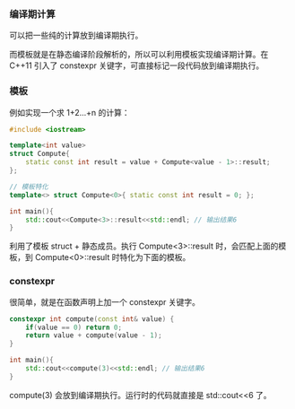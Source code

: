 ### 编译期计算

可以把一些纯的计算放到编译期执行。

而模板就是在静态编译阶段解析的，所以可以利用模板实现编译期计算。在 C++11 引入了 constexpr 关键字，可直接标记一段代码放到编译期执行。

### 模板

例如实现一个求 1+2...+n 的计算：

```cpp
#include <iostream>

template<int value>
struct Compute{
    static const int result = value + Compute<value - 1>::result;
};

// 模板特化
template<> struct Compute<0>{ static const int result = 0; };

int main(){
    std::cout<<Compute<3>::result<<std::endl; // 输出结果6
}
```

利用了模板 struct + 静态成员。执行 Compute<3>::result 时，会匹配上面的模板，到 Compute<0>::result 时特化为下面的模板。

### constexpr

很简单，就是在函数声明上加一个 constexpr 关键字。

```cpp
constexpr int compute(const int& value) {
    if(value == 0) return 0;
    return value + compute(value - 1);
}

int main(){
    std::cout<<compute(3)<<std::endl; // 输出结果6
}
```

compute(3) 会放到编译期执行。运行时的代码就直接是 std::cout<<6 了。
